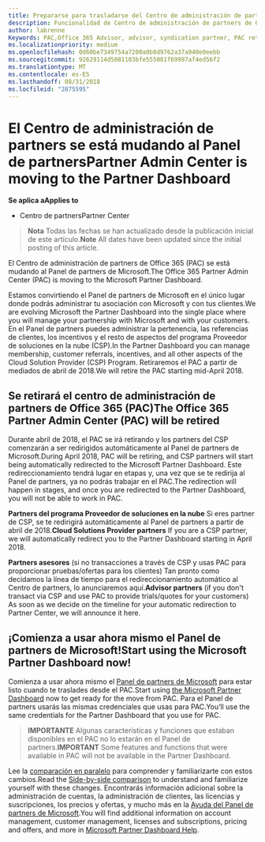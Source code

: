 ```yaml
---
title: Prepararse para trasladarse del Centro de administración de partners al Centro de partners | Centro de partners
description: Funcionalidad de Centro de administración de partners de Office 365 se traslada al Centro de partners.
author: labrenne
Keywords: PAC,Office 365 Advisor, advisor, syndication partner, PAC retire, PAC retiring
ms.localizationpriority: medium
ms.openlocfilehash: 0d60be7349754a7200a0b8d9762a37a940e0eebb
ms.sourcegitcommit: 92629114d5081103bfe555081f69997af4ed56f2
ms.translationtype: MT
ms.contentlocale: es-ES
ms.lasthandoff: 08/31/2018
ms.locfileid: "2875595"
---
```

# <a name="partner-admin-center-is-moving-to-the-partner-dashboard"></a><span data-ttu-id="41320-103">El Centro de administración de partners se está mudando al Panel de partners</span><span class="sxs-lookup"><span data-stu-id="41320-103">Partner Admin Center is moving to the Partner Dashboard</span></span>

**<span data-ttu-id="41320-104">Se aplica a</span><span class="sxs-lookup"><span data-stu-id="41320-104">Applies to</span></span>**

-  <span data-ttu-id="41320-105">Centro de partners</span><span class="sxs-lookup"><span data-stu-id="41320-105">Partner Center</span></span>

><span data-ttu-id="41320-106">**Nota** Todas las fechas se han actualizado desde la publicación inicial de este artículo.</span><span class="sxs-lookup"><span data-stu-id="41320-106">**Note** All dates have been updated since the initial posting of this article.</span></span>

<span data-ttu-id="41320-107">El Centro de administración de partners de Office 365 (PAC) se está mudando al Panel de partners de Microsoft.</span><span class="sxs-lookup"><span data-stu-id="41320-107">The Office 365 Partner Admin Center (PAC) is moving to the Microsoft Partner Dashboard.</span></span>

<span data-ttu-id="41320-108">Estamos convirtiendo el Panel de partners de Microsoft en el único lugar donde podrás administrar tu asociación con Microsoft y con tus clientes.</span><span class="sxs-lookup"><span data-stu-id="41320-108">We are evolving Microsoft the Partner Dashboard into the single place where you will manage your partnership with Microsoft and with your customers.</span></span> <span data-ttu-id="41320-109">En el Panel de partners puedes administrar la pertenencia, las referencias de clientes, los incentivos y el resto de aspectos del programa Proveedor de soluciones en la nube (CSP).</span><span class="sxs-lookup"><span data-stu-id="41320-109">In the Partner Dashboard you can manage membership, customer referrals, incentives, and all other aspects of the Cloud Solution Provider (CSP) Program.</span></span> <span data-ttu-id="41320-110">Retiraremos el PAC a partir de mediados de abril de 2018.</span><span class="sxs-lookup"><span data-stu-id="41320-110">We will retire the PAC starting mid-April 2018.</span></span>

## <a name="the-office-365-partner-admin-center-pac-will-be-retired"></a><span data-ttu-id="41320-111">Se retirará el centro de administración de partners de Office 365 (PAC)</span><span class="sxs-lookup"><span data-stu-id="41320-111">The Office 365 Partner Admin Center (PAC) will be retired</span></span>

<span data-ttu-id="41320-112">Durante abril de 2018, el PAC se irá retirando y los partners del CSP comenzarán a ser redirigidos automáticamente al Panel de partners de Microsoft.</span><span class="sxs-lookup"><span data-stu-id="41320-112">During April 2018, PAC will be retiring, and CSP partners will start being automatically redirected to the Microsoft Partner Dashboard.</span></span> <span data-ttu-id="41320-113">Este redireccionamiento tendrá lugar en etapas y, una vez que se te redirija al Panel de partners, ya no podrás trabajar en el PAC.</span><span class="sxs-lookup"><span data-stu-id="41320-113">The redirection will happen in stages, and once you are redirected to the Partner Dashboard, you will not be able to work in PAC.</span></span> 

<span data-ttu-id="41320-114">**Partners del programa Proveedor de soluciones en la nube** Si eres partner de CSP, se te redirigirá automáticamente al Panel de partners a partir de abril de 2018.</span><span class="sxs-lookup"><span data-stu-id="41320-114">**Cloud Solutions Provider partners** If you are a CSP partner, we will automatically redirect you to the Partner Dashboard starting in April 2018.</span></span> 

<span data-ttu-id="41320-115">**Partners asesores** (si no transacciones a través de CSP y usas PAC para proporcionar pruebas/ofertas para los clientes) Tan pronto como decidamos la línea de tiempo para el redireccionamiento automático al Centro de partners, lo anunciaremos aquí.</span><span class="sxs-lookup"><span data-stu-id="41320-115">**Advisor partners** (if you don't transact via CSP and use PAC to provide trials/quotes for your customers) As soon as we decide on the timeline for your automatic redirection to Partner Center, we will announce it here.</span></span> 


## <a name="start-using-the-microsoft-partner-dashboard-now"></a><span data-ttu-id="41320-116">¡Comienza a usar ahora mismo el Panel de partners de Microsoft!</span><span class="sxs-lookup"><span data-stu-id="41320-116">Start using the Microsoft Partner Dashboard now!</span></span>

<span data-ttu-id="41320-117">Comienza a usar ahora mismo el [Panel de partners de Microsoft](https://partnercenter.microsoft.com/) para estar listo cuando te traslades desde el PAC.</span><span class="sxs-lookup"><span data-stu-id="41320-117">Start using [the Microsoft Partner Dashboard](https://partnercenter.microsoft.com/)  now to get ready for the move from PAC.</span></span>  <span data-ttu-id="41320-118">Para el Panel de partners usarás las mismas credenciales que usas para PAC.</span><span class="sxs-lookup"><span data-stu-id="41320-118">You’ll use the same credentials for the Partner Dashboard that you use for PAC.</span></span> 

><span data-ttu-id="41320-119">**IMPORTANTE** Algunas características y funciones que estaban disponibles en el PAC no lo estarán en el Panel de partners.</span><span class="sxs-lookup"><span data-stu-id="41320-119">**IMPORTANT**  Some features and functions that were available in PAC will not be available in the Partner Dashboard.</span></span>

 <span data-ttu-id="41320-120">Lee la [comparación en paralelo](moving-from-pac-to-pc.md) para comprender y familiarizarte con estos cambios.</span><span class="sxs-lookup"><span data-stu-id="41320-120">Read the [Side-by-side comparison](moving-from-pac-to-pc.md) to understand and familiarize yourself with these changes.</span></span>  <span data-ttu-id="41320-121">Encontrarás información adicional sobre la administración de cuentas, la administración de clientes, las licencias y suscripciones, los precios y ofertas, y mucho más en la [Ayuda del Panel de partners de Microsoft](https://partnercenter.microsoft.com/partner/help).</span><span class="sxs-lookup"><span data-stu-id="41320-121">You will find additional information on account management, customer management, licenses and subscriptions, pricing and offers, and more in [Microsoft Partner Dashboard Help](https://partnercenter.microsoft.com/partner/help).</span></span>

 